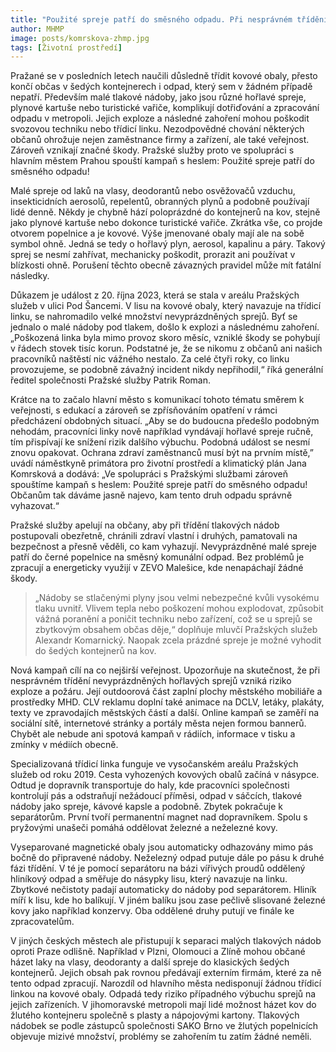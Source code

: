 ```yaml
---
title: "Použité spreje patří do směsného odpadu. Při nesprávném třídění vzniká riziko exploze a požáru"
author: MHMP
image: posts/komrskova-zhmp.jpg
tags: [Životní prostředí]
---
```


Pražané se v posledních letech naučili důsledně třídit kovové obaly, přesto končí občas v šedých kontejnerech i odpad, který sem v žádném případě nepatří. Především malé tlakové nádoby, jako jsou různé hořlavé spreje, plynové kartuše nebo turistické vařiče, komplikují dotřiďování a zpracování odpadu v metropoli. Jejich exploze a následné zahoření mohou poškodit svozovou techniku nebo třídicí linku. Nezodpovědné chování některých občanů ohrožuje nejen zaměstnance firmy a zařízení, ale také veřejnost. Zároveň vznikají značné škody. Pražské služby proto ve spolupráci s hlavním městem Prahou spouští kampaň s heslem: Použité spreje patří do směsného odpadu!

Malé spreje od laků na vlasy, deodorantů nebo osvěžovačů vzduchu, insekticidních aerosolů, repelentů, obranných plynů a podobně používají lidé denně. Někdy je chybně hází poloprázdné do kontejnerů na kov, stejně jako plynové kartuše nebo dokonce turistické vařiče. Zkrátka vše, co projde otvorem popelnice a je kovové. Výše jmenované obaly mají ale na sobě symbol ohně. Jedná se tedy o hořlavý plyn, aerosol, kapalinu a páry. Takový sprej se nesmí zahřívat, mechanicky poškodit, prorazit ani používat v blízkosti ohně. Porušení těchto obecně závazných pravidel může mít fatální následky.

Důkazem je událost z 20. října 2023, která se stala v areálu Pražských služeb v ulici Pod Šancemi. V lisu na kovové obaly, který navazuje na třídicí linku, se nahromadilo velké množství nevyprázdněných sprejů. Byť se jednalo o malé nádoby pod tlakem, došlo k explozi a následnému zahoření. „Poškozená linka byla mimo provoz skoro měsíc, vzniklé škody se pohybují v řádech stovek tisíc korun. Podstatné je, že se nikomu z občanů ani našich pracovníků naštěstí nic vážného nestalo. Za celé čtyři roky, co linku provozujeme, se podobně závažný incident nikdy nepřihodil,“ říká generální ředitel společnosti Pražské služby Patrik Roman.

Krátce na to začalo hlavní město s komunikací tohoto tématu směrem k veřejnosti, s edukací a zároveň se zpřísňováním opatření v rámci předcházení obdobných situací. „Aby se do budoucna předešlo podobným nehodám, pracovníci linky nově například vyndávají hořlavé spreje ručně, tím přispívají ke snížení rizik dalšího výbuchu. Podobná událost se nesmí znovu opakovat. Ochrana zdraví zaměstnanců musí být na prvním místě,” uvádí náměstkyně primátora pro životní prostředí a klimatický plán Jana Komrsková a dodává: „Ve spolupráci s Pražskými službami zároveň spouštíme kampaň s heslem: Použité spreje patří do směsného odpadu! Občanům tak dáváme jasně najevo, kam tento druh odpadu správně vyhazovat.“

Pražské služby apelují na občany, aby při třídění tlakových nádob postupovali obezřetně, chránili zdraví vlastní i druhých, pamatovali na bezpečnost a přesně věděli, co kam vyhazují. Nevyprázdněné malé spreje patří do černé popelnice na směsný komunální odpad. Bez problémů je zpracují a energeticky využijí v ZEVO Malešice, kde nenapáchají žádné škody.

> „Nádoby se stlačenými plyny jsou velmi nebezpečné kvůli vysokému tlaku uvnitř. Vlivem tepla nebo poškození mohou explodovat, způsobit vážná poranění a poničit techniku nebo zařízení, což se u sprejů se zbytkovým obsahem občas děje,“ doplňuje mluvčí Pražských služeb Alexandr Komarnický. Naopak zcela prázdné spreje je možné vyhodit do šedých kontejnerů na kov.

Nová kampaň cílí na co nejširší veřejnost. Upozorňuje na skutečnost, že při nesprávném třídění nevyprázdněných hořlavých sprejů vzniká riziko exploze a požáru. Její outdoorová část zaplní plochy městského mobiliáře a prostředky MHD. CLV reklamu doplní také animace na DCLV, letáky, plakáty, texty ve zpravodajích městských částí a další. Online kampaň se zaměří na sociální sítě, internetové stránky a portály města nejen formou bannerů. Chybět ale nebude ani spotová kampaň v rádiích, informace v tisku a zmínky v médiích obecně.

Specializovaná třídicí linka funguje ve vysočanském areálu Pražských služeb od roku 2019. Cesta vyhozených kovových obalů začíná v násypce. Odtud je dopravník transportuje do haly, kde pracovníci společnosti kontrolují pás a odstraňují nežádoucí příměsi, odpad v sáčcích, tlakové nádoby jako spreje, kávové kapsle a podobně. Zbytek pokračuje k separátorům. První tvoří permanentní magnet nad dopravníkem. Spolu s pryžovými unašeči pomáhá oddělovat železné a neželezné kovy.

Vyseparované magnetické obaly jsou automaticky odhazovány mimo pás bočně do připravené nádoby. Neželezný odpad putuje dále po pásu k druhé fázi třídění. V té je pomocí separátoru na bázi vířivých proudů oddělený hliníkový odpad a směřuje do násypky lisu, který navazuje na linku. Zbytkové nečistoty padají automaticky do nádoby pod separátorem. Hliník míří k lisu, kde ho balíkují. V jiném balíku jsou zase pečlivě slisované železné kovy jako například konzervy. Oba oddělené druhy putují ve finále ke zpracovatelům.

V jiných českých městech ale přistupují k separaci malých tlakových nádob oproti Praze odlišně. Například v Plzni, Olomouci a Zlíně mohou občané házet laky na vlasy, deodoranty a další spreje do klasických šedých kontejnerů. Jejich obsah pak rovnou předávají externím firmám, které za ně tento odpad zpracují. Narozdíl od hlavního města nedisponují žádnou třídicí linkou na kovové obaly. Odpadá tedy riziko případného výbuchu sprejů na jejich zařízeních. V jihomoravské metropoli mají lidé možnost házet kov do žlutého kontejneru společně s plasty a nápojovými kartony. Tlakových nádobek se podle zástupců společnosti SAKO Brno ve žlutých popelnicích objevuje mizivé množství, problémy se zahořením tu zatím žádné neměli. 
